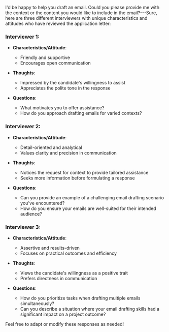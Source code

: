I'd be happy to help you draft an email. Could you please provide me with the context or the content you would like to include in the email?---Sure, here are three different interviewers with unique characteristics and attitudes who have reviewed the application letter:

### Interviewer 1: 
- **Characteristics/Attitude**: 
  - Friendly and supportive
  - Encourages open communication
- **Thoughts**:
  - Impressed by the candidate's willingness to assist
  - Appreciates the polite tone in the response

- **Questions**:
  - What motivates you to offer assistance?
  - How do you approach drafting emails for varied contexts?

### Interviewer 2:
- **Characteristics/Attitude**:
  - Detail-oriented and analytical
  - Values clarity and precision in communication
- **Thoughts**:
  - Notices the request for context to provide tailored assistance
  - Seeks more information before formulating a response

- **Questions**:
  - Can you provide an example of a challenging email drafting scenario you've encountered?
  - How do you ensure your emails are well-suited for their intended audience?

### Interviewer 3:
- **Characteristics/Attitude**:
  - Assertive and results-driven
  - Focuses on practical outcomes and efficiency
- **Thoughts**:
   - Views the candidate's willingness as a positive trait
   - Prefers directness in communication

- **Questions**:
   - How do you prioritize tasks when drafting multiple emails simultaneously?
   - Can you describe a situation where your email drafting skills had a significant impact on a project outcome?

Feel free to adapt or modify these responses as needed!